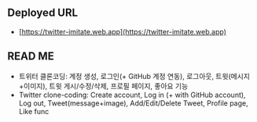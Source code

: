 ## Deployed URL

* [https://twitter-imitate.web.app](https://twitter-imitate.web.app)

## READ ME

* 트위터 클론코딩: 계정 생성, 로그인(+ GitHub 계정 연동), 로그아웃, 트윗(메시지+이미지), 트윗 게시/수정/삭제, 프로필 페이지, 좋아요 기능
* Twitter clone-coding: Create account, Log in (+ with GitHub account), Log out, Tweet(message+image), Add/Edit/Delete Tweet, Profile page, Like func
